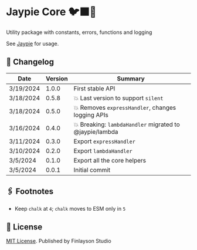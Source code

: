 # Jaypie Core 🐦‍⬛🥧

Utility package with constants, errors, functions and logging

See [Jaypie](https://github.com/finlaysonstudio/jaypie) for usage.

## 📝 Changelog

| Date       | Version | Summary        |
| ---------- | ------- | -------------- |
|  3/19/2024 |   1.0.0 | First stable API |
|  3/18/2024 |   0.5.8 | 💥 Last version to support `silent` |
|  3/18/2024 |   0.5.0 | 💥 Removes `expressHandler`, changes logging APIs |
|  3/16/2024 |   0.4.0 | 💥 Breaking: `lambdaHandler` migrated to @jaypie/lambda |
|  3/11/2024 |   0.3.0 | Export `expressHandler` |
|  3/10/2024 |   0.2.0 | Export `lambdaHandler` |
|   3/5/2024 |   0.1.0 | Export all the core helpers |
|   3/5/2024 |   0.0.1 | Initial commit |

## 🖇️ Footnotes

* Keep `chalk` at `4`; `chalk` moves to ESM only in `5`

## 📜 License

[MIT License](./LICENSE.txt). Published by Finlayson Studio
